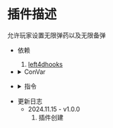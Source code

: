 # 插件描述
允许玩家设置无限弹药以及无限备弹
* 依赖
    1.  [left4dhooks](https://forums.alliedmods.net/showthread.php?t=321696)

* <details><summary>ConVar</summary>
    * cfg/sourcemod/ammo_set.cfg
    ```php
    //弹药设置类型<0: 正常, 1: 无限备弹, 2: 无限子弹>
    as_infinite_ammo_type "0"
    //初次离开安全区域前是否无限子弹<0: 否, 1: 是>
    as_safearea_infinite_ammo "1"
    ```
</details>

* <details><summary>指令</summary>
    
    None

</details>

* 更新日志
    * 2024.11.15 - v1.0.0
        1.  插件创建
